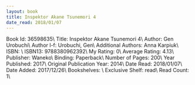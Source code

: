 ```yaml
---
layout: book
title: Inspektor Akane Tsunemori 4
date_read: 2018/01/07
---
```


Book Id: 36598635\ 
Title: Inspektor Akane Tsunemori 4\ 
Author: Gen Urobuchi\ 
Author l-f: Urobuchi, Gen\ 
Additional Authors: Anna Karpiuk\ 
ISBN: \ 
ISBN13: 9788380962392\ 
My Rating: 0\ 
Average Rating: 4.13\ 
Publisher: Waneko\ 
Binding: Paperback\ 
Number of Pages: 200\ 
Year Published: 2017\ 
Original Publication Year: 2014\ 
Date Read: 2018/01/07\ 
Date Added: 2017/12/26\ 
Bookshelves: \ 
Exclusive Shelf: read\ 
Read Count: 1\ 

